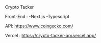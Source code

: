 Crypto Tacker 

Front-End : 
-Next.js
-Typescript

API: https://www.coingecko.com/

Vercel : https://crypto-tacker-api.vercel.app/

